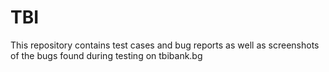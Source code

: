 # TBI
This repository contains test cases and bug reports as well as screenshots of the bugs found during testing on tbibank.bg
